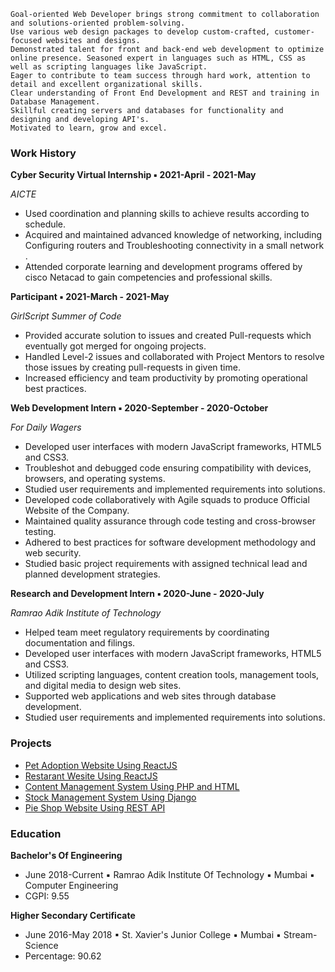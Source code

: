 
```
Goal-oriented Web Developer brings strong commitment to collaboration and solutions-oriented problem-solving. 
Use various web design packages to develop custom-crafted, customer-focused websites and designs.
Demonstrated talent for front and back-end web development to optimize online presence. Seasoned expert in languages such as HTML, CSS as well as scripting languages like JavaScript. 
Eager to contribute to team success through hard work, attention to detail and excellent organizational skills.
Clear understanding of Front End Development and REST and training in Database Management.
Skillful creating servers and databases for functionality and designing and developing API's. 
Motivated to learn, grow and excel.
```
### Work History

**Cyber Security Virtual Internship ▪ 2021-April - 2021-May**

 *AICTE*                                                                                                  

- Used coordination and planning skills to achieve results according to schedule.
- Acquired and maintained advanced knowledge of networking, including Configuring routers and Troubleshooting connectivity in a small network .
- Attended corporate learning and development programs offered by cisco Netacad to gain competencies and professional skills.

**Participant ▪ 2021-March - 2021-May**

*GirlScript Summer of Code*                                                                 

- Provided accurate solution to issues and created Pull-requests which eventually got merged for ongoing projects.
- Handled Level-2 issues and collaborated with Project Mentors to resolve those issues by creating pull-requests in given time.
- Increased efficiency and team productivity by promoting operational best practices.

**Web Development Intern ▪ 2020-September - 2020-October**

*For Daily Wagers*                                                                       

- Developed user interfaces with modern JavaScript frameworks, HTML5 and CSS3.
- Troubleshot and debugged code ensuring compatibility with devices, browsers, and operating systems.
- Studied user requirements and implemented requirements into solutions.
- Developed code collaboratively with Agile squads to produce Official Website of the Company.
- Maintained quality assurance through code testing and cross-browser testing.
- Adhered to best practices for software development methodology and web security.
- Studied basic project requirements with assigned technical lead and planned development strategies.

**Research and Development Intern ▪ 2020-June - 2020-July**

*Ramrao Adik Institute of Technology*                                                 

- Helped team meet regulatory requirements by coordinating documentation and filings.
- Developed user interfaces with modern JavaScript frameworks, HTML5 and CSS3.
- Utilized scripting languages, content creation tools, management tools, and digital media to design web sites.
- Supported web applications and web sites through database development.
- Studied user requirements and implemented requirements into solutions.

### Projects

- [Pet Adoption Website Using ReactJS](images/pet.png)
- [Restarant Wesite Using ReactJS](images/rest.png)
- [Content Management System Using PHP and HTML](images/bank.png)
- [Stock Management System Using Django](images/stock.jpg)
- [Pie Shop Website Using REST API](https://github.com/mrunalvilas/Bethany-sPieShop)

### Education

**Bachelor's Of Engineering**

- June 2018-Current ▪ Ramrao Adik Institute Of Technology ▪ Mumbai ▪ Computer Engineering
- CGPI: 9.55

**Higher Secondary Certificate**

- June 2016-May 2018 ▪ St. Xavier's Junior College ▪ Mumbai ▪ Stream-Science
- Percentage: 90.62
